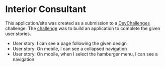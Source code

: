 # Interior Consultant

This application/site was created as a submission to a [DevChallenges](https://devchallenges.io/paths/responsive-web-developer) challenge. 
The [challenge](https://devchallenges.io/challenges/Jymh2b2FyebRTUljkNcb) was to build an application to complete the given user stories.


- User story: I can see a page following the given design
- User story: On mobile, I can see a collapsed navigation
- User story: On mobile, when I select the hamburger menu, I can see a navigation

